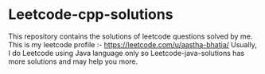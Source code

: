 # Leetcode-cpp-solutions
This repository contains the solutions of leetcode questions solved by me. 
This is my leetcode profile :- https://leetcode.com/u/aastha-bhatia/
Usually, I do Leetcode using Java language only so Leetcode-java-solutions has more solutions and may help you more.
